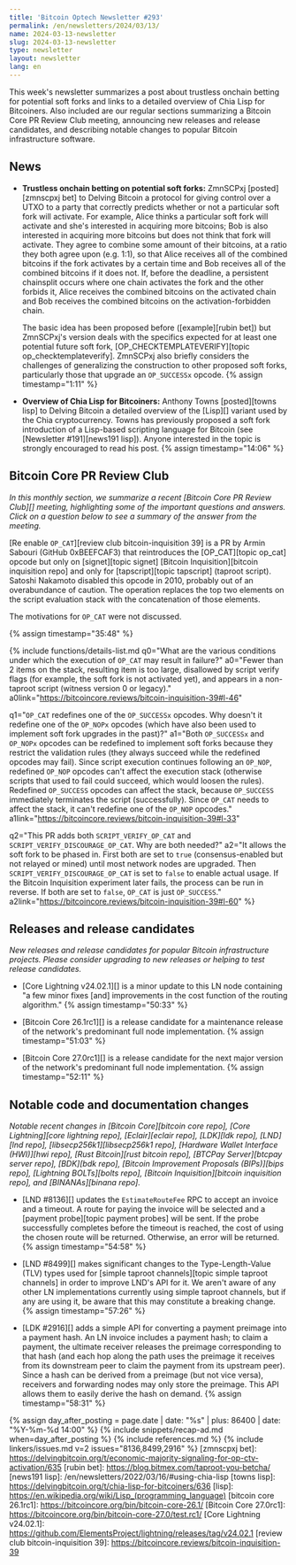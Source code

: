 ```yaml
---
title: 'Bitcoin Optech Newsletter #293'
permalink: /en/newsletters/2024/03/13/
name: 2024-03-13-newsletter
slug: 2024-03-13-newsletter
type: newsletter
layout: newsletter
lang: en
---
```

This week's newsletter summarizes a post about trustless onchain betting
for potential soft forks and links to a detailed overview of Chia Lisp
for Bitcoiners.  Also included are our regular sections summarizing a
Bitcoin Core PR Review Club meeting, announcing new releases and release
candidates, and describing notable changes to popular Bitcoin
infrastructure software.

## News

- **Trustless onchain betting on potential soft forks:** ZmnSCPxj
  [posted][zmnscpxj bet] to Delving Bitcoin a protocol for giving
  control over a UTXO to a party that correctly predicts whether or not
  a particular soft fork will activate.  For example, Alice thinks a
  particular soft fork will activate and she's interested in acquiring
  more bitcoins; Bob is also interested in acquiring more bitcoins but
  does not think that fork will activate.  They agree to combine some
  amount of their bitcoins, at a ratio they both agree upon (e.g. 1:1),
  so that Alice receives all of the combined bitcoins if the fork
  activates by a certain time and Bob receives all of the combined
  bitcoins if it does not.  If, before the deadline, a persistent
  chainsplit occurs where one chain activates the fork and the other
  forbids it, Alice receives the combined bitcoins on the activated
  chain and Bob receives the combined bitcoins on the
  activation-forbidden chain.

    The basic idea has been proposed before ([example][rubin bet]) but
    ZmnSCPxj's version deals with the specifics expected for at least
    one potential future soft fork, [OP_CHECKTEMPLATEVERIFY][topic
    op_checktemplateverify].  ZmnSCPxj also briefly considers the
    challenges of generalizing the construction to other proposed soft
    forks, particularly those that upgrade an `OP_SUCCESSx` opcode. {% assign timestamp="1:11" %}

- **Overview of Chia Lisp for Bitcoiners:** Anthony Towns [posted][towns
  lisp] to Delving Bitcoin a detailed overview of the [Lisp][] variant
  used by the Chia cryptocurrency.  Towns has previously proposed a soft
  fork introduction of a Lisp-based scripting language for Bitcoin (see
  [Newsletter #191][news191 lisp]).  Anyone interested in the topic is
  strongly encouraged to read his post. {% assign timestamp="14:06" %}

## Bitcoin Core PR Review Club

*In this monthly section, we summarize a recent [Bitcoin Core PR Review
Club][] meeting, highlighting some of the important questions and
answers.  Click on a question below to see a summary of the answer from
the meeting.*

[Re enable `OP_CAT`][review club bitcoin-inquisition 39]
is a PR by Armin Sabouri (GitHub 0xBEEFCAF3) that reintroduces the
[OP_CAT][topic op_cat] opcode but only on
[signet][topic signet] [Bitcoin Inquisition][bitcoin inquisition repo]
and only for [tapscript][topic tapscript] (taproot script).
Satoshi Nakamoto disabled this opcode in 2010, probably
out of an overabundance of caution. The operation replaces the
top two elements on the script evaluation stack with the concatenation
of those elements.

The motivations for `OP_CAT` were not discussed.

{% assign timestamp="35:48" %}

{% include functions/details-list.md
  q0="What are the various conditions under which the execution of
      `OP_CAT` may result in failure?"
  a0="Fewer than 2 items on the stack, resulting item is too large,
      disallowed by script verify flags (for example, the soft fork is
      not activated yet), and appears in a non-taproot script (witness
      version 0 or legacy)."
  a0link="https://bitcoincore.reviews/bitcoin-inquisition-39#l-46"

  q1="`OP_CAT` redefines one of the `OP_SUCCESSx` opcodes.
      Why doesn't it redefine one of the `OP_NOPx` opcodes (which have
      also been used to implement soft fork upgrades in the past)?"
  a1="Both `OP_SUCCESSx` and `OP_NOPx` opcodes can be redefined
      to implement soft forks because they restrict the validation
      rules (they always succeed while the redefined opcodes may fail).
      Since script execution continues following an `OP_NOP`,
      redefined `OP_NOP` opcodes can't affect the execution stack
      (otherwise scripts that used to fail could succeed, which
      would loosen the rules).
      Redefined `OP_SUCCESS` opcodes can affect the stack, because
      `OP_SUCCESS` immediately terminates the script (successfully).
      Since `OP_CAT` needs to affect the stack, it can't redefine
      one of the `OP_NOP` opcodes."
  a1link="https://bitcoincore.reviews/bitcoin-inquisition-39#l-33"

  q2="This PR adds both `SCRIPT_VERIFY_OP_CAT` and
      `SCRIPT_VERIFY_DISCOURAGE_OP_CAT`. Why are both needed?"
  a2="It allows the soft fork to be phased in. First both are set to `true`
      (consensus-enabled but not relayed or mined)
      until most network nodes are upgraded.
      Then `SCRIPT_VERIFY_DISCOURAGE_OP_CAT` is set to `false` to enable
      actual usage. If the Bitcoin Inquisition experiment later fails, the
      process can be run in reverse.
      If both are set to `false`, `OP_CAT` is just `OP_SUCCESS`."
  a2link="https://bitcoincore.reviews/bitcoin-inquisition-39#l-60"
%}

## Releases and release candidates

*New releases and release candidates for popular Bitcoin infrastructure
projects.  Please consider upgrading to new releases or helping to test
release candidates.*

- [Core Lightning v24.02.1][] is a minor update to this LN node
  containing "a few minor fixes [and] improvements in the cost function
  of the routing algorithm." {% assign timestamp="50:33" %}

- [Bitcoin Core 26.1rc1][] is a release candidate for a maintenance release
  of the network's predominant full node implementation. {% assign timestamp="51:03" %}

- [Bitcoin Core 27.0rc1][] is a release candidate for the next major
  version of the network's predominant full node implementation. {% assign timestamp="52:11" %}

## Notable code and documentation changes

_Notable recent changes in [Bitcoin Core][bitcoin core repo], [Core
Lightning][core lightning repo], [Eclair][eclair repo], [LDK][ldk repo],
[LND][lnd repo], [libsecp256k1][libsecp256k1 repo], [Hardware Wallet
Interface (HWI)][hwi repo], [Rust Bitcoin][rust bitcoin repo], [BTCPay
Server][btcpay server repo], [BDK][bdk repo], [Bitcoin Improvement
Proposals (BIPs)][bips repo], [Lightning BOLTs][bolts repo],
[Bitcoin Inquisition][bitcoin inquisition repo], and [BINANAs][binana
repo]._

- [LND #8136][] updates the `EstimateRouteFee` RPC to accept an invoice
  and a timeout.  A route for paying the invoice will be selected and a
  [payment probe][topic payment probes] will be sent.  If the probe
  successfully completes before the timeout is reached, the cost of using
  the chosen route will be returned.  Otherwise, an error will be
  returned. {% assign timestamp="54:58" %}

- [LND #8499][] makes significant changes to the Type-Length-Value (TLV)
  types used for [simple taproot channels][topic simple taproot
  channels] in order to improve LND's API for it.  We aren't aware of any
  other LN implementations currently using simple taproot channels, but if
  any are using it, be aware that this may constitute a breaking change. {% assign timestamp="57:26" %}

- [LDK #2916][] adds a simple API for converting a payment preimage into
  a payment hash.  An LN invoice includes a payment hash; to claim a
  payment, the ultimate receiver releases the preimage corresponding to
  that hash (and each hop along the path uses the preimage it receives
  from its downstream peer to claim the payment from its upstream peer).
  Since a hash can be derived from a preimage (but not vice versa),
  receivers and forwarding nodes may only store the preimage.  This API
  allows them to easily derive the hash on demand. {% assign timestamp="58:31" %}

{% assign day_after_posting = page.date | date: "%s" | plus: 86400 | date: "%Y-%m-%d 14:00" %}
{% include snippets/recap-ad.md when=day_after_posting %}
{% include references.md %}
{% include linkers/issues.md v=2 issues="8136,8499,2916" %}
[zmnscpxj bet]: https://delvingbitcoin.org/t/economic-majority-signaling-for-op-ctv-activation/635
[rubin bet]: https://blog.bitmex.com/taproot-you-betcha/
[news191 lisp]: /en/newsletters/2022/03/16/#using-chia-lisp
[towns lisp]: https://delvingbitcoin.org/t/chia-lisp-for-bitcoiners/636
[lisp]: https://en.wikipedia.org/wiki/Lisp_(programming_language)
[bitcoin core 26.1rc1]: https://bitcoincore.org/bin/bitcoin-core-26.1/
[Bitcoin Core 27.0rc1]: https://bitcoincore.org/bin/bitcoin-core-27.0/test.rc1/
[Core Lightning v24.02.1]: https://github.com/ElementsProject/lightning/releases/tag/v24.02.1
[review club bitcoin-inquisition 39]: https://bitcoincore.reviews/bitcoin-inquisition-39
